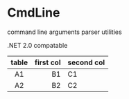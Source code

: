 CmdLine
=======

command line arguments parser utilities

.NET 2.0 compatable

| table  | first col | second col |
|:------:|----------:|:-----------|
| A1     | B1        | C1         |
| A2     | B2        | C2         | 
